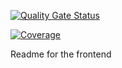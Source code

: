 [![Quality Gate Status](https://sonarcloud.io/api/project_badges/measure?project=XTanjirouX_React-app&metric=alert_status)](https://sonarcloud.io/summary/new_code?id=XTanjirouX_React-app)

[![Coverage](https://sonarcloud.io/api/project_badges/measure?project=XTanjirouX_React-app&metric=coverage)](https://sonarcloud.io/summary/new_code?id=XTanjirouX_React-app)

Readme for the frontend
